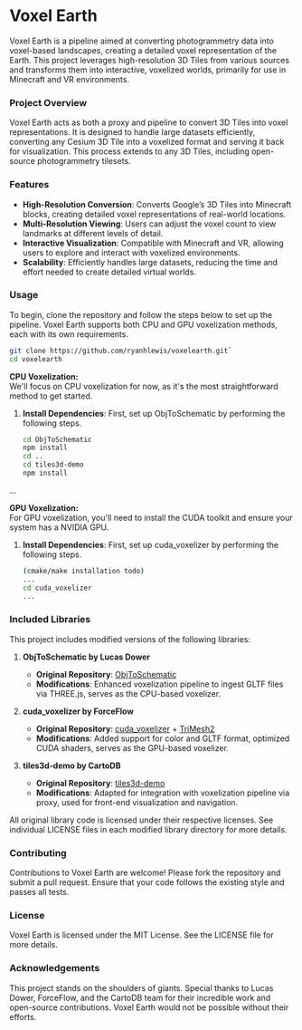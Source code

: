 # Voxel Earth
Voxel Earth is a pipeline aimed at converting photogrammetry data into voxel-based landscapes, creating a detailed voxel representation of the Earth. This project leverages high-resolution 3D Tiles from various sources and transforms them into interactive, voxelized worlds, primarily for use in Minecraft and VR environments.

### Project Overview
Voxel Earth acts as both a proxy and pipeline to convert 3D Tiles into voxel representations. It is designed to handle large datasets efficiently, converting any Cesium 3D Tile into a voxelized format and serving it back for visualization. This process extends to any 3D Tiles, including open-source photogrammetry tilesets.

### Features
- **High-Resolution Conversion**: Converts Google’s 3D Tiles into Minecraft blocks, creating detailed voxel representations of real-world locations.
- **Multi-Resolution Viewing**: Users can adjust the voxel count to view landmarks at different levels of detail.
- **Interactive Visualization**: Compatible with Minecraft and VR, allowing users to explore and interact with voxelized environments.
- **Scalability**: Efficiently handles large datasets, reducing the time and effort needed to create detailed virtual worlds.

### Usage
To begin, clone the repository and follow the steps below to set up the pipeline. Voxel Earth supports both CPU and GPU voxelization methods, each with its own requirements.
```bash
git clone https://github.com/ryanhlewis/voxelearth.git`
cd voxelearth
```
**CPU Voxelization:**\
We'll focus on CPU voxelization for now, as it's the most straightforward method to get started.
1. **Install Dependencies**: First, set up ObjToSchematic by performing the following steps.
   ```bash
   cd ObjToSchematic
   npm install
   cd ..
   cd tiles3d-demo
   npm install
   ```
...

**GPU Voxelization:**\
For GPU voxelization, you'll need to install the CUDA toolkit and ensure your system has a NVIDIA GPU.
1. **Install Dependencies**: First, set up cuda_voxelizer by performing the following steps.
   ```bash
   (cmake/make installation todo)
   ...
   cd cuda_voxelizer
   ...
   ```
### Included Libraries
This project includes modified versions of the following libraries:

1. **ObjToSchematic by Lucas Dower**
   - **Original Repository**: [ObjToSchematic](https://github.com/LucasDower/ObjToSchematic)
   - **Modifications**: Enhanced voxelization pipeline to ingest GLTF files via THREE.js, serves as the CPU-based voxelizer.

2. **cuda_voxelizer by ForceFlow**
   - **Original Repository**: [cuda_voxelizer](https://github.com/Forceflow/cuda_voxelizer) + [TriMesh2](https://github.com/Forceflow/TriMesh2)
   - **Modifications**: Added support for color and GLTF format, optimized CUDA shaders, serves as the GPU-based voxelizer.

3. **tiles3d-demo by CartoDB**
   - **Original Repository**: [tiles3d-demo](https://github.com/CartoDB/tiles3d-demo)
   - **Modifications**: Adapted for integration with voxelization pipeline via proxy, used for front-end visualization and navigation.

All original library code is licensed under their respective licenses. See individual LICENSE files in each modified library directory for more details.

### Contributing
Contributions to Voxel Earth are welcome! Please fork the repository and submit a pull request. Ensure that your code follows the existing style and passes all tests.

### License
Voxel Earth is licensed under the MIT License. See the LICENSE file for more details.

### Acknowledgements
This project stands on the shoulders of giants. Special thanks to Lucas Dower, ForceFlow, and the CartoDB team for their incredible work and open-source contributions. Voxel Earth would not be possible without their efforts.